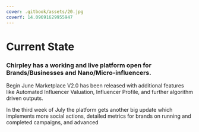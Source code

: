```yaml
---
cover: .gitbook/assets/20.jpg
coverY: 14.09691629955947
---
```


# Current State

### Chirpley has a working and live platform open for Brands/Businesses and Nano/Micro-influencers.

Begin June Marketplace V2.0 has been released with additional features like Automated Influencer Valuation, Influencer Profile, and further algorithm driven outputs.

In the third week of July the platform gets another big update which implements more social actions, detailed metrics for brands on running and completed campaigns, and advanced
